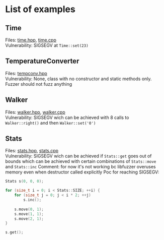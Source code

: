 # List of examples

## Time

Files: [time.hpp](time.hpp), [time.cpp](time.cpp)\
Vulnerability: SIGSEGV at `Time::set(23)`

## TemperatureConverter

Files: [tempconv.hpp](tempconv.hpp)\
Vulnerability: None, class with no constructor and static methods only. Fuzzer should not fuzz anything

## Walker

Files: [walker.hpp](walker.hpp), [walker.cpp](walker.cpp)\
Vulnerability: SIGSEGV wich can be achieved with 8 calls to `Walker::right()` and then `Walker::set('0')`

## Stats

Files: [stats.hpp](stats.cpp), [stats.cpp](stats.cpp)\
Vulnerability: SIGSEGV wich can be achieved if `Stats::get` goes out of bounds which can be achieved with certain combinations of `Stats::move` and `Stats::inc`
Comment: for now it's not working bc libfuzzer overuses memory even when destructor called explicitly
Poc for reaching SIGSEGV:
```cpp
Stats s(0, 0, 0);

for (size_t i = 0; i < Stats::SIZE; ++i) {
    for (size_t j = 0; j < i * 2; ++j)
        s.inc();
    
    s.move(0, 1);
    s.move(1, 1);
    s.move(2, 1);
}

s.get();
```